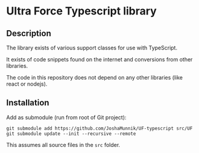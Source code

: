 # Ultra Force Typescript library

## Description

The library exists of various support classes for use with TypeScript.

It exists of code snippets found on the internet and conversions from other libraries.

The code in this repository does not depend on any other libraries (like react or nodejs).

## Installation

Add as submodule (run from root of Git project):
````
git submodule add https://github.com/JoshaMunnik/UF-typescript src/UF
git submodule update --init --recursive --remote
````

This assumes all source files in the `src` folder.